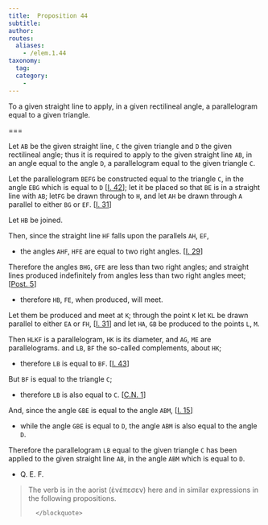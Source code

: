 ```yaml
---
title:  Proposition 44
subtitle:
author:
routes:
  aliases:
    - /elem.1.44
taxonomy:
  tag:
  category:
    -
---
```


To a given straight line to apply, in a given rectilineal angle, a parallelogram equal to a given triangle.

===

Let `AB` be the given straight line, `C` the given triangle and `D` the given rectilineal angle; <lb n="5"/>thus it is required to apply to the given straight line `AB`, in an angle equal to the angle `D`, a parallelogram equal to the given triangle `C`.

Let the parallelogram `BEFG` be constructed equal to the triangle `C`, in the angle `EBG` which is equal to `D` [<a href="/elem.1.42">I. 42</a>]; <lb n="10"/>let it be placed so that `BE` is in a straight line with `AB`; let<pb n="342"/>`FG` be drawn through to `H`, and let `AH` be drawn through `A` parallel to either `BG` or `EF`. [<a href="/elem.1.31">I. 31</a>]

Let `HB` be joined. 

Then, since the straight line `HF` falls upon the parallels <lb n="15"/>`AH`, `EF`, 

- the angles `AHF`, `HFE` are equal to two right angles. [<a href="/elem.1.29">I. 29</a>]

Therefore the angles `BHG`, `GFE` are less than two right angles; and straight lines produced indefinitely from angles less than <lb n="20"/>two right angles meet; [<a href="/elem.1.post.5">Post. 5</a>] 

- therefore `HB`, `FE`, when produced, will meet.

Let them be produced and meet at `K`; through the point `K` let `KL` be drawn parallel to either `EA` or `FH`, [<a href="/elem.1.31">I. 31</a>] and let `HA`, `GB` be produced to the points `L`, `M`. <lb n="25"/>

Then `HLKF` is a parallelogram, `HK` is its diameter, and `AG`, `ME` are parallelograms. and `LB`, `BF` the so-called complements, about `HK`; 

- therefore `LB` is equal to `BF`. [<a href="/elem.1.43">I. 43</a>]

But `BF` is equal to the triangle `C`; <lb n="30"/>

- therefore `LB` is also equal to `C`. [<a href="/elem.1.c.n.1">C.N. 1</a>]

And, since the angle `GBE` is equal to the angle `ABM`, [<a href="/elem.1.15">I. 15</a>] 

- while the angle `GBE` is equal to `D`, the angle `ABM` is also equal to the angle `D`.

Therefore the parallelogram `LB` equal to the given triangle <lb n="35"/>`C` has been applied to the given straight line `AB`, in the angle `ABM` which is equal to `D`.

- Q. E. F.

<blockquote n="14. since the straight line HF falls...." class="crit" place="unspecified" anchored="yes">

The verb is in the aorist (<foreign lang="greek">ὲνέπεσεν</foreign>) here and in similar expressions in the following propositions.

      </blockquote>

